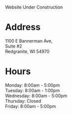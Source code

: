 Website Under Construction

# Address
1100 E Bannerman Ave,  
Suite #2  
Redgranite, WI 54970

# Hours
Monday: 8:00am - 5:00pm  
Tuesday: 8:00am - 1:00pm  
Wednesday: 8:00am - 5:00pm  
Thursday: Closed  
Friday: 8:00am - 5:00pm  

